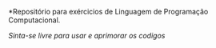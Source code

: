 *Repositório para exércicios de Linguagem de Programação Computacional.



*Sinta-se livre para usar e aprimorar os codigos*
